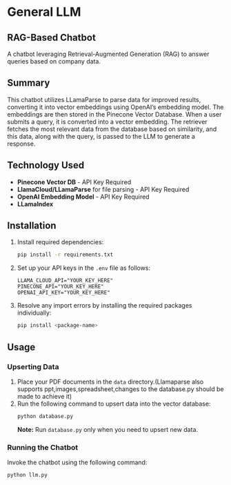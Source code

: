 # General LLM

## RAG-Based Chatbot

A chatbot leveraging Retrieval-Augmented Generation (RAG) to answer queries based on company data.

## Summary

This chatbot utilizes LLamaParse to parse data for improved results, converting it into vector embeddings using OpenAI’s embedding model. The embeddings are then stored in the Pinecone Vector Database. When a user submits a query, it is converted into a vector embedding. The retriever fetches the most relevant data from the database based on similarity, and this data, along with the query, is passed to the LLM to generate a response.

## Technology Used

- **Pinecone Vector DB** - API Key Required
- **LlamaCloud/LLamaParse** for file parsing - API Key Required
- **OpenAI Embedding Model** - API Key Required
- **LLamaIndex**

## Installation

1. Install required dependencies:
    ```bash
    pip install -r requirements.txt
    ```

2. Set up your API keys in the `.env` file as follows:
    ```env
    LLAMA_CLOUD_API="YOUR_KEY_HERE"
    PINECONE_API="YOUR_KEY_HERE"
    OPENAI_API_KEY="YOUR_KEY_HERE"
    ```

3. Resolve any import errors by installing the required packages individually:
    ```bash
    pip install <package-name>
    ```

## Usage

### Upserting Data

1. Place your PDF documents in the `data` directory.(Llamaparse also supports ppt,images,spreadsheet,changes to the database.py should be made to achieve it)
2. Run the following command to upsert data into the vector database:
    ```bash
    python database.py
    ```
    **Note:** Run `database.py` only when you need to upsert new data.

### Running the Chatbot

Invoke the chatbot using the following command:
```bash
python llm.py
